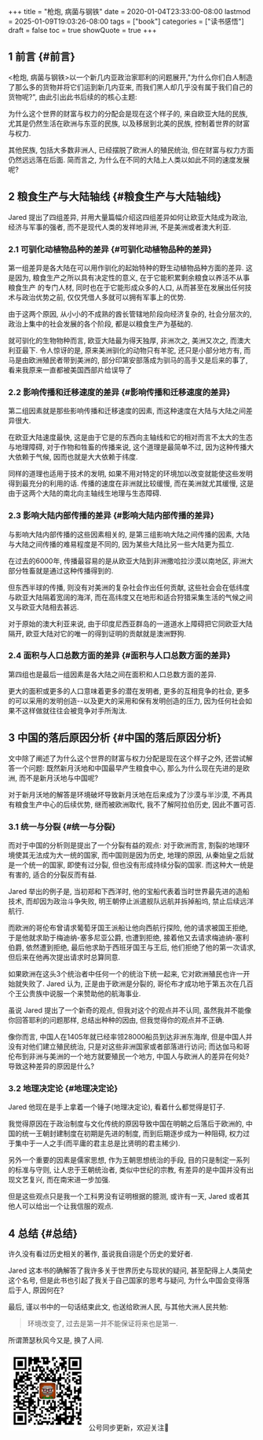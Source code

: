 +++
title = "枪炮, 病菌与钢铁"
date = 2020-01-04T23:33:00-08:00
lastmod = 2025-01-09T19:03:26-08:00
tags = ["book"]
categories = ["读书感悟"]
draft = false
toc = true
showQuote = true
+++

## <span class="section-num">1</span> 前言 {#前言}

&lt;枪炮, 病菌与钢铁&gt;以一个新几内亚政治家耶利的问题展开,"为什么你们白人制造了那么多的货物并将它们运到新几内亚来,
而我们黑人却几乎没有属于我们自己的货物呢?",
由此引出此书后续的的核心主题:

为什么这个世界的财富与权力的分配会是现在这个样子的, 来自欧亚大陆的民族,
尤其是仍然生活在欧洲与东亚的民族, 以及移居到北美的民族,
控制着世界的财富与权力.

其他民族, 包括大多数非洲人, 已经摆脱了欧洲人的殖民统治, 但在财富与权力方面仍然远远落在后面.
简而言之, 为什么在不同的大陆上人类以如此不同的速度发展呢?


## <span class="section-num">2</span> 粮食生产与大陆轴线 {#粮食生产与大陆轴线}

Jared 提出了四组差异, 并用大量篇幅介绍这四组差异如何让欧亚大陆成为政治,
经济与军事的强者, 而不是现代人类的发祥地非洲, 不是美洲或者澳大利亚.


### <span class="section-num">2.1</span> 可驯化动植物品种的差异 {#可驯化动植物品种的差异}

第一组差异是各大陆在可以用作驯化的起始特种的野生动植物品种方面的差异.
这是因为, 粮食生产之所以具有决定性的意义,
在于它能积累剩余粮食以养活不从事粮食生产 的专门人材,
同时也在于它能形成众多的人口, 从而甚至在发展出任何技术与政治优势之前,
仅仅凭借人多就可以拥有军事上的优势.

由于这两个原因,
从小小的不成熟的酋长管辖地阶段向经济复杂的, 社会分层次的,
政治上集中的社会发展的各个阶段, 都是以粮食生产为基础的.

就可驯化的生物物种而言, 欧亚大陆最为得天独厚, 非洲次之, 美洲又次之,
而澳大利亚最下. 令人惊讶的是, 原来美洲驯化的动物只有羊驼,
还只是小部分地方有, 而马是由欧洲殖民者带到美洲的,
部分印第安部落成为驯马的高手又是后来的事了,
看来我原来一直都被美国西部片给误导了


### <span class="section-num">2.2</span> 影响传播和迁移速度的差异 {#影响传播和迁移速度的差异}

第二组因素就是那些影响传播和迁移速度的因素,
而这种速度在大陆与大陆之间差异很大.

在欧亚大陆速度最快, 这是由于它是的东西向主轴线和它的相对而言不太大的生态与地理障碍,
对于作物和牲畜的传播来说, 这个道理是最简单不过,
因为这种传播大大依赖于气候, 因而也就是大大依赖于纬度.

同样的道理也适用于技术的发明,
如果不用对特定的环境加以改变就能使这些发明得到最充分的利用的话.
传播的速度在非洲就比较缓慢, 而在美洲就尤其缓慢,
这是由于这两个大陆的南北向主轴线生地理与生态障碍.


### <span class="section-num">2.3</span> 影响大陆内部传播的差异 {#影响大陆内部传播的差异}

与影响大陆内部传播的这些因素相关的, 是第三组影响大陆之间传播的因素,
大陆与大陆之间传播的难易程度是不同的, 因为某些大陆比另一些大陆更为孤立.

在过去的6000年, 传播最容易的是从欧亚大陆到非洲撒哈拉沙漠以南地区,
非洲大部分牲畜就是通过这种传播得到的.

但东西半球的传播,
则没有对美洲的复杂社会作出任何贡献,
这些社会会在低纬度与欧亚大陆隔着宽阔的海洋,
而在高纬度又在地形和适合狩猎采集生活的气候之间又与欧亚大陆相去甚远.

对于原始的澳大利亚来说,
由于印度尼西亚群岛的一道道水上障碍把它同欧亚大陆隔开,
欧亚大陆对它的唯一的得到证明的贡献就是澳洲野狗.


### <span class="section-num">2.4</span> 面积与人口总数方面的差异 {#面积与人口总数方面的差异}

第四组也是最后一组因素是各大陆之间在面积和人口总数方面的差异.

更大的面积或更多的人口意味着更多的潜在发明者, 更多的互相竞争的社会,
更多的可以采用的发明创造--以及更大的采用和保有发明创造的压力,
因为任何社会如果不这样做就往往会被竞争对手所淘汰.


## <span class="section-num">3</span> 中国的落后原因分析 {#中国的落后原因分析}

文中除了阐述了为什么这个世界的财富与权力分配是现在这个样子之外,
还尝试解答一个问题: 既然新月沃地和中国最早产生粮食中心,
那么为什么现在先进的是欧洲, 而不是新月沃地与中国呢?

对于新月沃地的解答是环境破坏导致新月沃地在后来成为了沙漠与半沙漠,
不再具有粮食生产中心的后续优势, 继而被欧洲取代, 我不了解阿拉伯历史,
因此不置可否.


### <span class="section-num">3.1</span> 统一与分裂 {#统一与分裂}

而对于中国的分析则是提出了一个分裂有益的观点: 对于欧洲而言,
割裂的地理环境使其无法成为大一统的国家, 而中国则是因为历史, 地理的原因,
从秦始皇之后就是一个统一的国家, 即使有过分裂,
但也没有形成持续分裂的国家. 而这种大一统是有害的, 适合的分裂反而有益.

Jared 举出的例子是, 当初郑和下西洋时,
他的宝船代表着当时世界最先进的造船技术, 而却因为政治斗争失败,
明王朝停止派遣舰队远航并拆掉船坞, 禁止后续远洋航行.

而欧洲的哥伦布曾请求葡萄牙国王派船让他向西航行探险, 他的请求被国王拒绝,
于是他就求助于梅迪纳-塞多尼亚公爵, 也遭到拒绝,
接着他又去请求梅迪纳-塞利伯爵, 依然遭到拒绝,
最后他求助于西班牙国王与王后, 他们拒绝了他的第一次请求,
但后来在他再次提出请求时总算同意.

如果欧洲在这头3个统治者中任何一个的统治下统一起来,
它对欧洲殖民也许一开始就失败了. Jared 认为, 正是由于欧洲是分裂的,
哥伦布才成功地于第五次在几百个王公贵族中说服一个来赞助他的航海事业.

虽说 Jared 提出了一个新奇的观点, 但我对这个的观点并不认同,
虽然我并不能像你回答耶利的问题那样, 总结出种种的因由,
但我觉得你的观点并不正确.

像你而言, 中国人在1405年就已经率领28000船员到达非洲东海岸,
但是中国人并没有对他们建立殖民统治, 只是对这些非洲国家或者部落进行访问;
而达伽马和哥伦布到非洲与美洲的一个地方就要殖民一个地方,
中国人与欧洲人的差异在何处? 导致这种差异的原因是什么?


### <span class="section-num">3.2</span> 地理决定论 {#地理决定论}

Jared 他现在是手上拿着一个锤子(地理决定论), 看着什么都觉得是钉子.

我觉得原因在于政治制度与文化传统的原因导致中国在明朝之后落后于欧洲的,
中国的统一王朝封建制度在初期是先进的制度, 而到后期逐步成为一种阻碍,
权力过于集中于一人之手(而平庸的君主总是比贤明的君主稀少).

另外一个重要的因素是儒家思想, 作为王朝思想统治的手段,
目的只是制定一系列的标准与守则, 让人忠于王朝统治者, 类似中世纪的宗教,
有差异的是中国并没有出现文艺复兴, 而在南宋进一步加强.

但是这些观点只是我一个工科男没有证明根据的臆测, 或许有一天, Jared
或者其他人可以给出一个让我信服的观点.


## <span class="section-num">4</span> 总结 {#总结}

许久没有看过历史相关的著作, 虽说我自诩是个历史的爱好者.

Jared 这本书的确解答了我许多关于世界历史与现状的疑问,
甚至配得上人类简史这个名号, 但是此书也引起了我关于自己国家的思考与疑问,
为什么中国会变得落后于人, 原因何在?

最后, 谨以书中的一句话结束此文, 也送给欧洲人民, 与其他大洲人民共勉:

> 环境改变了, 过去是第一并不能保证将来也是第一.

所谓萧瑟秋风今又是, 换了人间.

<div center class="qr-container">
<img src="/ox-hugo/qrcode_gh_e06d750e626f_1.jpg" alt="qrcode_gh_e06d750e626f_1.jpg" width="160px" height="160px" center="t" class="qr-container" />
公号同步更新，欢迎关注👻
</div>

